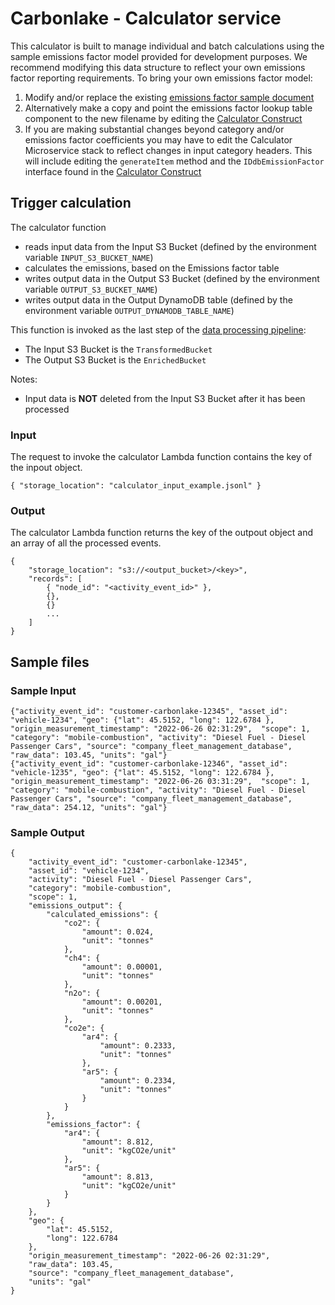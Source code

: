 # Carbonlake - Calculator service

This calculator is built to manage individual and batch calculations using the sample emissions factor model provided for development purposes. We recommend modifying this data structure to reflect your own emissions factor reporting requirements. To bring your own emissions factor model:

1. Modify and/or replace the existing [emissions factor sample document](../../../../lib/stacks/stack-data-pipeline/construct-calculator/emissions_factor_model_2022-05-22.json)
2. Alternatively make a copy and point the emissions factor lookup table component to the new filename by editing the [Calculator Construct](../../../../lib/stacks/stack-data-pipeline/construct-calculator/construct-calculator.ts#L86)
3. If you are making substantial changes beyond category and/or emissions factor coefficients you may have to edit the Calculator Microservice stack to reflect changes in input category headers. This will include editing the `generateItem` method and the `IDdbEmissionFactor` interface found in the [Calculator Construct](../../../../lib/stacks/stack-data-pipeline/construct-calculator/construct-calculator.ts#L86)

## Trigger calculation
The calculator function
- reads input data from the Input S3 Bucket (defined by the environment variable `INPUT_S3_BUCKET_NAME`)
- calculates the emissions, based on the Emissions factor table
- writes output data in the Output S3 Bucket (defined by the environment variable `OUTPUT_S3_BUCKET_NAME`)
- writes output data in the Output DynamoDB table (defined by the environment variable `OUTPUT_DYNAMODB_TABLE_NAME`)

This function is invoked as the last step of the [data processing pipeline](../README.md):
- The Input S3 Bucket is the `TransformedBucket`
- The Output S3 Bucket is the `EnrichedBucket`

Notes:
- Input data is **NOT** deleted from the Input S3 Bucket after it has been processed

### Input
The request to invoke the calculator Lambda function contains the key of the inpout object.
```jsonc
{ "storage_location": "calculator_input_example.jsonl" }
```

### Output
The calculator Lambda function returns the key of the outpout object and an array of all the processed events.
```jsonc
{
    "storage_location": "s3://<output_bucket>/<key>",
    "records": [ 
        { "node_id": "<activity_event_id>" }, 
        {}, 
        {}
        ...
    ]
}
```

## Sample files
### Sample Input
```jsonc
{"activity_event_id": "customer-carbonlake-12345", "asset_id": "vehicle-1234", "geo": {"lat": 45.5152, "long": 122.6784 }, "origin_measurement_timestamp": "2022-06-26 02:31:29",  "scope": 1, "category": "mobile-combustion", "activity": "Diesel Fuel - Diesel Passenger Cars", "source": "company_fleet_management_database", "raw_data": 103.45, "units": "gal"}
{"activity_event_id": "customer-carbonlake-12346", "asset_id": "vehicle-1235", "geo": {"lat": 45.5152, "long": 122.6784 }, "origin_measurement_timestamp": "2022-06-26 03:31:29",  "scope": 1, "category": "mobile-combustion", "activity": "Diesel Fuel - Diesel Passenger Cars", "source": "company_fleet_management_database", "raw_data": 254.12, "units": "gal"}
```

### Sample Output
```jsonc
{
    "activity_event_id": "customer-carbonlake-12345",
    "asset_id": "vehicle-1234",
    "activity": "Diesel Fuel - Diesel Passenger Cars",
    "category": "mobile-combustion",
    "scope": 1,
    "emissions_output": {
        "calculated_emissions": {
            "co2": {
                "amount": 0.024,
                "unit": "tonnes"
            },
            "ch4": {
                "amount": 0.00001,
                "unit": "tonnes"
            },
            "n2o": {
                "amount": 0.00201,
                "unit": "tonnes"
            },
            "co2e": {
                "ar4": {
                    "amount": 0.2333,
                    "unit": "tonnes"
                },
                "ar5": {
                    "amount": 0.2334,
                    "unit": "tonnes"
                }
            }
        },
        "emissions_factor": {
            "ar4": {
                "amount": 8.812,
                "unit": "kgCO2e/unit"
            },
            "ar5": {
                "amount": 8.813,
                "unit": "kgCO2e/unit"
            }
        }
    },
    "geo": {
        "lat": 45.5152,
        "long": 122.6784
    },
    "origin_measurement_timestamp": "2022-06-26 02:31:29",
    "raw_data": 103.45,
    "source": "company_fleet_management_database",
    "units": "gal"
}
```